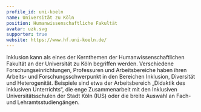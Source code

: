 ```yaml
---
profile_id: uni-koeln
name: Universität zu Köln
position: Humanwissenschaftliche Fakultät
avatar: uzk.svg
supporter: true
website: https://www.hf.uni-koeln.de/
---
```

Inklusion kann als eines der Kernthemen der Humanwissenschaftlichen Fakultät an der Universität zu Köln begriffen werden. Verschiedene Forschungseinrichtungen, Professuren und Arbeitsbereiche haben ihren Arbeits- und Forschungsschwerpunkt in den Bereichen Inklusion, Diversität und Heterogenität. Beispiele sind etwa der Arbeitsbereich „Didaktik des inklusiven Unterrichts“, die enge Zusammenarbeit mit den Inklusiven Universitätsschulen der Stadt Köln (IUS) oder die breite Auswahl an Fach- und Lehramtsstudiengängen. 